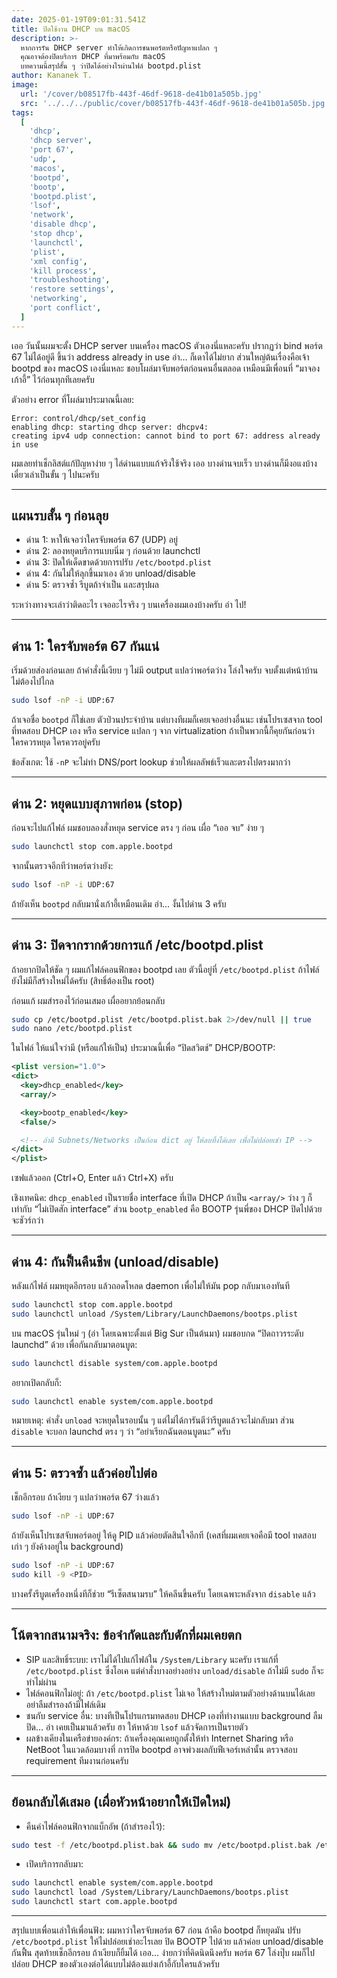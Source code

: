 ```yaml
---
date: 2025-01-19T09:01:31.541Z
title: ปิดใช้งาน DHCP บน macOS
description: >-
  หากการรัน DHCP server ทำให้เกิดการชนพอร์ตหรือปัญหาแปลก ๆ
  คุณอาจต้องปิดบริการ DHCP ที่มาพร้อมกับ macOS
  บทความนี้สรุปสั้น ๆ ว่าปิดได้อย่างไรผ่านไฟล์ bootpd.plist
author: Kananek T.
image:
  url: '/cover/b08517fb-443f-46df-9618-de41b01a505b.jpg'
  src: '../../../public/cover/b08517fb-443f-46df-9618-de41b01a505b.jpg'
tags:
  [
    'dhcp',
    'dhcp server',
    'port 67',
    'udp',
    'macos',
    'bootpd',
    'bootp',
    'bootpd.plist',
    'lsof',
    'network',
    'disable dhcp',
    'stop dhcp',
    'launchctl',
    'plist',
    'xml config',
    'kill process',
    'troubleshooting',
    'restore settings',
    'networking',
    'port conflict',
  ]
---
```


เออ วันนั้นผมจะตั้ง DHCP server บนเครื่อง macOS ตัวเองนี่แหละครับ ปรากฏว่า bind พอร์ต 67 ไม่ได้อยู่ดี ขึ้นว่า address already in use อ่า… ก็เดาได้ไม่ยาก ส่วนใหญ่ต้นเรื่องคือเจ้า bootpd ของ macOS เองนี่แหละ ชอบโผล่มาจับพอร์ตก่อนคนอื่นตลอด เหมือนมีเพื่อนที่ “มาจองเก้าอี้” ไว้ก่อนทุกทีเลยครับ

ตัวอย่าง error ที่โผล่มาประมาณนี้เลย:

```
Error: control/dhcp/set_config
enabling dhcp: starting dhcp server: dhcpv4:
creating ipv4 udp connection: cannot bind to port 67: address already in use
```

ผมเลยทำเช็กลิสต์แก้ปัญหาง่าย ๆ ไล่ด่านแบบแก้จริงใช้จริง เออ บางด่านจบเร็ว บางด่านก็มีงอแงบ้าง เดี๋ยวเล่าเป็นขั้น ๆ ไปนะครับ

---

## แผนรบสั้น ๆ ก่อนลุย

- ด่าน 1: หาให้เจอว่าใครจับพอร์ต 67 (UDP) อยู่
- ด่าน 2: ลองหยุดบริการแบบนิ่ม ๆ ก่อนด้วย launchctl
- ด่าน 3: ปิดให้เด็ดขาดด้วยการปรับ `/etc/bootpd.plist`
- ด่าน 4: กันไม่ให้ลุกขึ้นมาเอง ด้วย unload/disable
- ด่าน 5: ตรวจซ้ำ รีบูตถ้าจำเป็น และสรุปผล

ระหว่างทางจะเล่าว่าติดอะไร เจออะไรจริง ๆ บนเครื่องผมเองบ้างครับ อ่า ไป!

---

## ด่าน 1: ใครจับพอร์ต 67 กันแน่

เริ่มด้วยส่องก่อนเลย ถ้าคำสั่งนี้เงียบ ๆ ไม่มี output แปลว่าพอร์ตว่าง โล่งใจครับ จบตั้งแต่หน้าบ้าน ไม่ต้องไปไกล

```bash
sudo lsof -nP -i UDP:67
```

ถ้าเจอชื่อ `bootpd` ก็ใช่เลย ตัวป่วนประจำบ้าน แต่บางทีผมก็เคยเจออย่างอื่นนะ เช่นโปรเซสจาก tool ที่ทดสอบ DHCP เอง หรือ service แปลก ๆ จาก virtualization ถ้าเป็นพวกนี้ก็คุยกันก่อนว่าใครควรหยุด ใครควรอยู่ครับ

ข้อสังเกต: ใช้ `-nP` จะไม่ทำ DNS/port lookup ช่วยให้ผลลัพธ์เร็วและตรงไปตรงมากว่า

---

## ด่าน 2: หยุดแบบสุภาพก่อน (stop)

ก่อนจะไปแก้ไฟล์ ผมชอบลองสั่งหยุด service ตรง ๆ ก่อน เผื่อ “เออ จบ” ง่าย ๆ

```bash
sudo launchctl stop com.apple.bootpd
```

จากนั้นตรวจอีกทีว่าพอร์ตว่างยัง:

```bash
sudo lsof -nP -i UDP:67
```

ถ้ายังเห็น `bootpd` กลับมานั่งเก้าอี้เหมือนเดิม อ่า… งั้นไปด่าน 3 ครับ

---

## ด่าน 3: ปิดจากรากด้วยการแก้ /etc/bootpd.plist

ถ้าอยากปิดให้ชัด ๆ ผมแก้ไฟล์คอนฟิกของ bootpd เลย ตัวนี้อยู่ที่ `/etc/bootpd.plist` ถ้าไฟล์ยังไม่มีก็สร้างใหม่ได้ครับ (สิทธิ์ต้องเป็น root)

ก่อนแก้ ผมสำรองไว้ก่อนเสมอ เผื่ออยากย้อนกลับ

```bash
sudo cp /etc/bootpd.plist /etc/bootpd.plist.bak 2>/dev/null || true
sudo nano /etc/bootpd.plist
```

ในไฟล์ ให้แน่ใจว่ามี (หรือแก้ให้เป็น) ประมาณนี้เพื่อ “ปิดสวิตช์” DHCP/BOOTP:

```xml
<plist version="1.0">
<dict>
  <key>dhcp_enabled</key>
  <array/>

  <key>bootp_enabled</key>
  <false/>

  <!-- ถ้ามี Subnets/Networks เป็นก้อน dict อยู่ ให้ลบทิ้งได้เลย เพื่อไม่ปล่อยเช่า IP -->
</dict>
</plist>
```

เซฟแล้วออก (Ctrl+O, Enter แล้ว Ctrl+X) ครับ

เชิงเทคนิค: `dhcp_enabled` เป็นรายชื่อ interface ที่เปิด DHCP ถ้าเป็น `<array/>` ว่าง ๆ ก็เท่ากับ “ไม่เปิดสัก interface” ส่วน `bootp_enabled` คือ BOOTP รุ่นพี่ของ DHCP ปิดไปด้วยจะชัวร์กว่า

---

## ด่าน 4: กันฟื้นคืนชีพ (unload/disable)

หลังแก้ไฟล์ ผมหยุดอีกรอบ แล้วถอดโหลด daemon เพื่อไม่ให้มัน pop กลับมาเองทันที

```bash
sudo launchctl stop com.apple.bootpd
sudo launchctl unload /System/Library/LaunchDaemons/bootps.plist
```

บน macOS รุ่นใหม่ ๆ (อ่า โดยเฉพาะตั้งแต่ Big Sur เป็นต้นมา) ผมชอบกด “ปิดถาวรระดับ launchd” ด้วย เพื่อกันกลับมาตอนบูต:

```bash
sudo launchctl disable system/com.apple.bootpd
```

อยากเปิดกลับก็:

```bash
sudo launchctl enable system/com.apple.bootpd
```

หมายเหตุ: คำสั่ง `unload` จะหยุดในรอบนั้น ๆ แต่ไม่ได้การันตีว่ารีบูตแล้วจะไม่กลับมา ส่วน `disable` จะบอก launchd ตรง ๆ ว่า “อย่าเรียกฉันตอนบูตนะ” ครับ

---

## ด่าน 5: ตรวจซ้ำ แล้วค่อยไปต่อ

เช็กอีกรอบ ถ้าเงียบ ๆ แปลว่าพอร์ต 67 ว่างแล้ว

```bash
sudo lsof -nP -i UDP:67
```

ถ้ายังเห็นโปรเซสจับพอร์ตอยู่ ให้ดู PID แล้วค่อยตัดสินใจอีกที (เคสที่ผมเคยเจอคือมี tool ทดสอบเก่า ๆ ยังค้างอยู่ใน background)

```bash
sudo lsof -nP -i UDP:67
sudo kill -9 <PID>
```

บางครั้งรีบูตเครื่องหนึ่งทีก็ช่วย “รีเซ็ตสนามรบ” ให้คลีนขึ้นครับ โดยเฉพาะหลังจาก `disable` แล้ว

---

## โน้ตจากสนามจริง: ข้อจำกัดและกับดักที่ผมเคยตก

- SIP และสิทธิ์ระบบ: เราไม่ได้ไปแก้ไฟล์ใน `/System/Library` นะครับ เราแก้ที่ `/etc/bootpd.plist` ซึ่งโอเค แต่คำสั่งบางอย่างอย่าง `unload/disable` ถ้าไม่มี `sudo` ก็จะทำไม่ผ่าน
- ไฟล์คอนฟิกไม่อยู่: ถ้า `/etc/bootpd.plist` ไม่เจอ ให้สร้างใหม่ตามตัวอย่างด้านบนได้เลย อย่าลืมสำรองถ้ามีไฟล์เดิม
- ชนกับ service อื่น: บางทีเป็นโปรแกรมทดสอบ DHCP เองที่ทำงานแบบ background ลืมปิด… อ่า เคยเป็นมาแล้วครับ ฮา ให้หาด้วย `lsof` แล้วจัดการเป็นรายตัว
- ผลข้างเคียงในเครือข่ายองค์กร: ถ้าเครื่องคุณเคยถูกตั้งให้ทำ Internet Sharing หรือ NetBoot ในแวดล้อมบางที่ การปิด bootpd อาจพ่วงผลกับฟีเจอร์เหล่านั้น ตรวจสอบ requirement ทีมงานก่อนครับ

---

## ย้อนกลับได้เสมอ (เผื่อหัวหน้าอยากให้เปิดใหม่)

- คืนค่าไฟล์คอนฟิกจากแบ็กอัพ (ถ้าสำรองไว้):

```bash
sudo test -f /etc/bootpd.plist.bak && sudo mv /etc/bootpd.plist.bak /etc/bootpd.plist
```

- เปิดบริการกลับมา:

```bash
sudo launchctl enable system/com.apple.bootpd
sudo launchctl load /System/Library/LaunchDaemons/bootps.plist
sudo launchctl start com.apple.bootpd
```

---

สรุปแบบเพื่อนเล่าให้เพื่อนฟัง: ผมหาว่าใครจับพอร์ต 67 ก่อน ถ้าคือ bootpd ก็หยุดมัน ปรับ `/etc/bootpd.plist` ให้ไม่ปล่อยเช่าอะไรเลย ปิด BOOTP ไปด้วย แล้วค่อย unload/disable กันฟื้น สุดท้ายเช็กอีกรอบ ถ้าเงียบก็ยิ้มได้ เออ… ง่ายกว่าที่คิดนิดนึงครับ พอร์ต 67 โล่งปุ๊บ ผมก็ไปปล่อย DHCP ของตัวเองต่อได้แบบไม่ต้องแย่งเก้าอี้กับใครแล้วครับ
